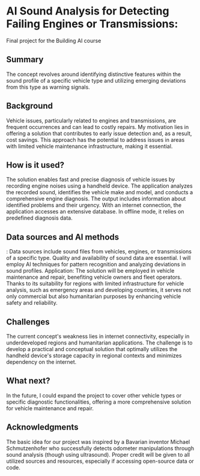 <!-- This is the markdown template for the final project of the Building AI course, 
created by Reaktor Innovations and University of Helsinki. 
Copy the template, paste it to your GitHub README and edit! -->

# AI Sound Analysis for Detecting Failing Engines or Transmissions:

Final project for the Building AI course

## Summary

The concept revolves around identifying distinctive features within the sound profile of a specific vehicle type and utilizing emerging deviations from this type as warning signals. 


## Background

Vehicle issues, particularly related to engines and transmissions, are frequent occurrences and can lead to costly repairs. My motivation lies in offering a solution that contributes to early issue detection and, as a result, cost savings. This approach has the potential to address issues in areas with limited vehicle maintenance infrastructure, making it essential.


## How is it used?

The solution enables fast and precise diagnosis of vehicle issues by recording engine noises using a handheld device. The application analyzes the recorded sound, identifies the vehicle make and model, and conducts a comprehensive engine diagnosis. The output includes information about identified problems and their urgency. With an internet connection, the application accesses an extensive database. In offline mode, it relies on predefined diagnosis data.


## Data sources and AI methods
: Data sources include sound files from vehicles, engines, or transmissions of a specific type. Quality and availability of sound data are essential. I will employ AI techniques for pattern recognition and analyzing deviations in sound profiles.
Application: The solution will be employed in vehicle maintenance and repair, benefiting vehicle owners and fleet operators. Thanks to its suitability for regions with limited infrastructure for vehicle analysis, such as emergency areas and developing countries, it serves not only commercial but also humanitarian purposes by enhancing vehicle safety and reliability.


## Challenges

The current concept's weakness lies in internet connectivity, especially in underdeveloped regions and humanitarian applications. The challenge is to develop a practical and conceptual solution that optimally utilizes the handheld device's storage capacity in regional contexts and minimizes dependency on the internet.

## What next?

In the future, I could expand the project to cover other vehicle types or specific diagnostic functionalities, offering a more comprehensive solution for vehicle maintenance and repair.


## Acknowledgments

The basic idea for our project was inspired by a Bavarian inventor 
Michael Schmutzenhofer who successfully detects odometer manipulations through sound analysis (though using ultrasound). Proper credit will be given to all utilized sources and resources, especially if accessing open-source data or code.
